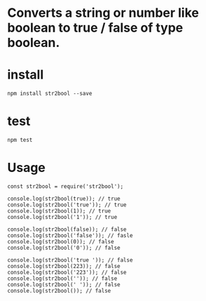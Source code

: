 # Converts a string or number like boolean to true / false of type boolean.

# install
`npm install str2bool --save`

# test
`npm test`

# Usage
```
const str2bool = require('str2bool');

console.log(str2bool(true)); // true
console.log(str2bool('true')); // true
console.log(str2bool(1)); // true
console.log(str2bool('1')); // true

console.log(str2bool(false)); // false
console.log(str2bool('false')); // fasle
console.log(str2bool(0)); // false
console.log(str2bool('0')); // false

console.log(str2bool('true ')); // false
console.log(str2bool(223)); // false
console.log(str2bool('223')); // false
console.log(str2bool('')); // false
console.log(str2bool(' ')); // false
console.log(str2bool()); // false
```
